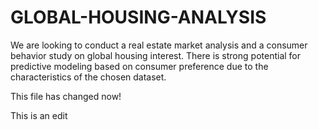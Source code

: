 # GLOBAL-HOUSING-ANALYSIS
We are looking to conduct a real estate market analysis and a consumer behavior study on global housing interest. There is strong potential for predictive modeling based on consumer preference due to the characteristics of the chosen dataset.

This file has changed now!

This is an edit 